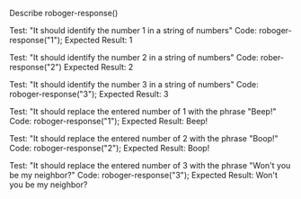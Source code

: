 Describe roboger-response()

Test: "It should identify the number 1 in a string of numbers"
Code: roboger-response("1");
Expected Result: 1

Test: "It should identify the number 2 in a string of numbers"
Code: rober-response("2")
Expected Result: 2

Test: "It should identify the number 3 in a string of numbers"
Code: roboger-response("3");
Expected Result: 3

Test: "It should replace the entered number of 1 with the phrase "Beep!"
Code: roboger-response("1");
Expected Result: Beep!

Test: "It should replace the entered number of 2 with the phrase "Boop!"
Code: roboger-response("2");
Expected Result: Boop!

Test: "It should replace the entered number of 3 with the phrase "Won't you be my neighbor?"
Code: roboger-response("3");
Expected Result: Won't you be my neighbor?